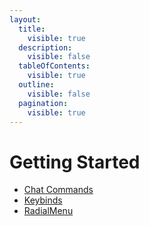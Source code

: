```yaml
---
layout:
  title:
    visible: true
  description:
    visible: false
  tableOfContents:
    visible: true
  outline:
    visible: false
  pagination:
    visible: true
---
```


# Getting Started

* [Chat Commands](chat-commands.md)
* [Keybinds](keybinds.md)
* [RadialMenu](radialmenu.md)
